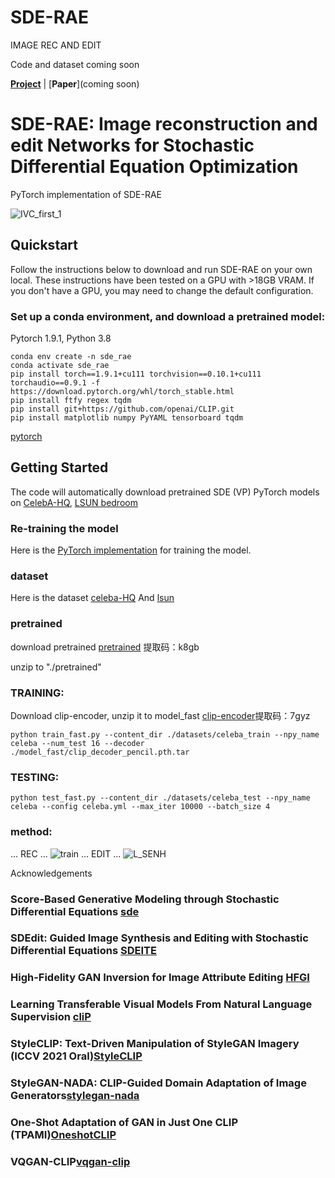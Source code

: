 # SDE-RAE
IMAGE REC AND EDIT

Code and dataset coming soon

[**Project**](https://github.com/haizhu12/SDE-RAE) | [**Paper**](coming soon)

# SDE-RAE: Image reconstruction and edit Networks for Stochastic Differential Equation Optimization
PyTorch implementation of SDE-RAE 
 

![IVC_first_1](https://github.com/haizhu12/SDE-RAE/assets/93024130/1f40f089-bba2-437e-b4a3-ffa1086f147f)


##  Quickstart 

Follow the instructions below to download and run SDE-RAE on your own local. These instructions have been tested on a GPU with >18GB VRAM. If you don't have a GPU, you may need to change the default configuration.

### Set up a conda environment, and download a pretrained model:
Pytorch 1.9.1, Python 3.8
```
conda env create -n sde_rae
conda activate sde_rae
pip install torch==1.9.1+cu111 torchvision==0.10.1+cu111 torchaudio==0.9.1 -f https://download.pytorch.org/whl/torch_stable.html
pip install ftfy regex tqdm
pip install git+https://github.com/openai/CLIP.git
pip install matplotlib numpy PyYAML tensorboard tqdm
```
[pytorch](https://pytorch.org/get-started/previous-versions/)

## Getting Started
The code will automatically download pretrained SDE (VP) PyTorch models on
[CelebA-HQ](https://image-editing-test-12345.s3-us-west-2.amazonaws.com/checkpoints/celeba_hq.ckpt),
[LSUN bedroom](https://image-editing-test-12345.s3-us-west-2.amazonaws.com/checkpoints/bedroom.ckpt)

### Re-training the model
Here is the [PyTorch implementation](https://github.com/ermongroup/ddim) for training the model.

### dataset
Here is the dataset [celeba-HQ](https://paperswithcode.com/dataset/celeba-hq) And [lsun](https://www.yf.io/p/lsun)

### pretrained
download pretrained [pretrained](https://pan.baidu.com/s/1MSegzm-7SprYBKG0Bg1whA?pwd=k8gb) 提取码：k8gb

unzip to "./pretrained"
### TRAINING:
Download clip-encoder, unzip it to model_fast [clip-encoder](https://pan.baidu.com/s/1U17dgOoH5HiFImwsI0E0fg?pwd=7gyz 
)提取码：7gyz
```
python train_fast.py --content_dir ./datasets/celeba_train --npy_name celeba --num_test 16 --decoder ./model_fast/clip_decoder_pencil.pth.tar
```
### TESTING:

```
python test_fast.py --content_dir ./datasets/celeba_test --npy_name celeba --config celeba.yml --max_iter 10000 --batch_size 4
```

### method:
...
REC
...
![train](https://github.com/haizhu12/SDE-RAE/assets/93024130/b3e621c8-2da1-49cd-9b44-5585bfe2fa75)
...
EDIT
...
![L_SENH](https://github.com/haizhu12/SDE-RAE/assets/93024130/a90352d0-6926-408f-bed7-2d02b797fdf0)

Acknowledgements

### Score-Based Generative Modeling through Stochastic Differential Equations [sde](https://github.com/yang-song/score_sde_pytorch)
### SDEdit: Guided Image Synthesis and Editing with Stochastic Differential Equations  [SDEITE](https://github.com/ermongroup/SDEdit)
### High-Fidelity GAN Inversion for Image Attribute Editing [HFGI](https://tengfeiwang.github.io/HFGI/)
### Learning Transferable Visual Models From Natural Language Supervision [cliP](https://github.com/OpenAI/CLIP)
### StyleCLIP: Text-Driven Manipulation of StyleGAN Imagery (ICCV 2021 Oral)[StyleCLIP](https://github.com/orpatashnik/StyleCLIP)
### StyleGAN-NADA: CLIP-Guided Domain Adaptation of Image Generators[stylegan-nada](https://stylegan-nada.github.io/)
### One-Shot Adaptation of GAN in Just One CLIP (TPAMI)[OneshotCLIP](https://github.com/anon96652/OneshotCLIP)
### VQGAN-CLIP[vqgan-clip](https://github.com/EleutherAI/vqgan-clip#vqgan-clip)
